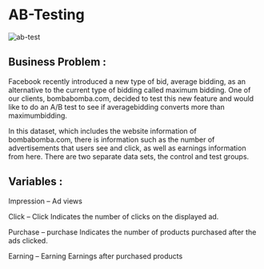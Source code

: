 # AB-Testing
 
![ab-test](https://user-images.githubusercontent.com/49685592/150208712-9b3fd440-4921-4831-a305-ae7e0ba9f570.png)

## Business Problem : 
Facebook recently introduced a new type of bid, average bidding, as an alternative to the current type of bidding called maximum bidding.
One of our clients, bombabomba.com, decided to test this new feature and would like to do an A/B test to see if averagebidding converts more than maximumbidding.

In this dataset, which includes the website information of bombabomba.com, there is information such as the number of advertisements that users see and click, as well as earnings information from here.
There are two separate data sets, the control and test groups.

## Variables :
Impression – Ad views

Click – Click
Indicates the number of clicks on the displayed ad.

Purchase – purchase
Indicates the number of products purchased after the ads clicked.

Earning – Earning
Earnings after purchased products
